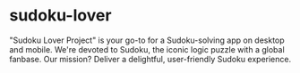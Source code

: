# sudoku-lover
"Sudoku Lover Project" is your go-to for a Sudoku-solving app on desktop and mobile. We're devoted to Sudoku, the iconic logic puzzle with a global fanbase. Our mission? Deliver a delightful, user-friendly Sudoku experience.
